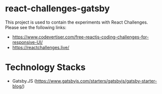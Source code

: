 # react-challenges-gatsby
This project is used to contain the experiments with React Challenges. Please see the following links:
- https://www.codevertiser.com/free-reactjs-coding-challenges-for-responsive-UI/
- https://reactchallenges.live/

# Technology Stacks
- Gatsby.JS (https://www.gatsbyjs.com/starters/gatsbyjs/gatsby-starter-blog/)


